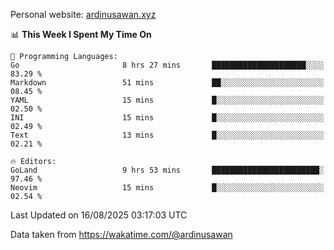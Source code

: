 Personal website: [ardinusawan.xyz](https://ardinusawan.xyz)

<!--START_SECTION:waka-->
📊 **This Week I Spent My Time On** 

```text
💬 Programming Languages: 
Go                       8 hrs 27 mins       █████████████████████░░░░   83.29 % 
Markdown                 51 mins             ██░░░░░░░░░░░░░░░░░░░░░░░   08.45 % 
YAML                     15 mins             █░░░░░░░░░░░░░░░░░░░░░░░░   02.50 % 
INI                      15 mins             █░░░░░░░░░░░░░░░░░░░░░░░░   02.49 % 
Text                     13 mins             █░░░░░░░░░░░░░░░░░░░░░░░░   02.21 % 

🔥 Editors: 
GoLand                   9 hrs 53 mins       ████████████████████████░   97.46 % 
Neovim                   15 mins             █░░░░░░░░░░░░░░░░░░░░░░░░   02.54 % 
```


 Last Updated on 16/08/2025 03:17:03 UTC
<!--END_SECTION:waka-->
Data taken from https://wakatime.com/@ardinusawan
